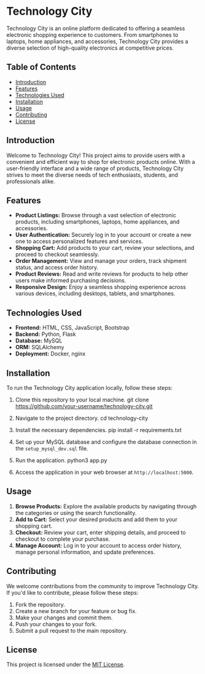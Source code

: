 # Technology City

Technology City is an online platform dedicated to offering a seamless electronic shopping experience to customers. From smartphones to laptops, home appliances, and accessories, Technology City provides a diverse selection of high-quality electronics at competitive prices.

## Table of Contents

- [Introduction](#introduction)
- [Features](#features)
- [Technologies Used](#technologies-used)
- [Installation](#installation)
- [Usage](#usage)
- [Contributing](#contributing)
- [License](#license)

## Introduction

Welcome to Technology City! This project aims to provide users with a convenient and efficient way to shop for electronic products online. With a user-friendly interface and a wide range of products, Technology City strives to meet the diverse needs of tech enthusiasts, students, and professionals alike.

## Features

- **Product Listings:** Browse through a vast selection of electronic products, including smartphones, laptops, home appliances, and accessories.
- **User Authentication:** Securely log in to your account or create a new one to access personalized features and services.
- **Shopping Cart:** Add products to your cart, review your selections, and proceed to checkout seamlessly.
- **Order Management:** View and manage your orders, track shipment status, and access order history.
- **Product Reviews:** Read and write reviews for products to help other users make informed purchasing decisions.
- **Responsive Design:** Enjoy a seamless shopping experience across various devices, including desktops, tablets, and smartphones.

## Technologies Used

- **Frontend:** HTML, CSS, JavaScript, Bootstrap
- **Backend:** Python, Flask
- **Database:** MySQL
- **ORM:** SQLAlchemy
- **Deployment:** Docker, nginx

## Installation

To run the Technology City application locally, follow these steps:

1. Clone this repository to your local machine.
git clone https://github.com/your-username/technology-city.git


2. Navigate to the project directory.
cd technology-city


3. Install the necessary dependencies.
pip install -r requirements.txt


4. Set up your MySQL database and configure the database connection in the `setup_mysql_dev.sql` file.

5. Run the application.
python3 app.py


6. Access the application in your web browser at `http://localhost:5000`.

## Usage

1. **Browse Products:** Explore the available products by navigating through the categories or using the search functionality.
2. **Add to Cart:** Select your desired products and add them to your shopping cart.
3. **Checkout:** Review your cart, enter shipping details, and proceed to checkout to complete your purchase.
4. **Manage Account:** Log in to your account to access order history, manage personal information, and update preferences.

## Contributing

We welcome contributions from the community to improve Technology City. If you'd like to contribute, please follow these steps:

1. Fork the repository.
2. Create a new branch for your feature or bug fix.
3. Make your changes and commit them.
4. Push your changes to your fork.
5. Submit a pull request to the main repository.

## License

This project is licensed under the [MIT License](LICENSE).

